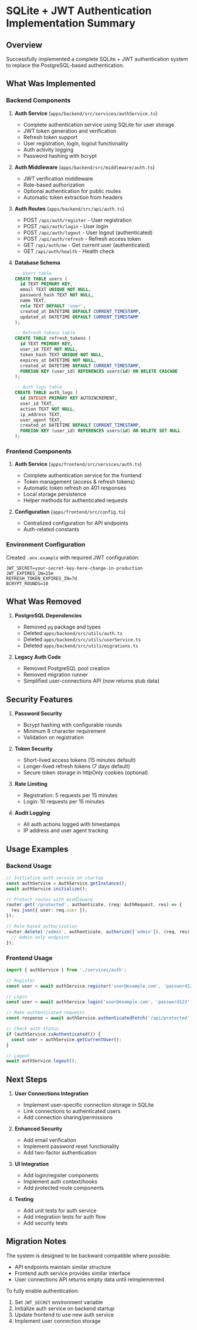 # SQLite + JWT Authentication Implementation Summary

## Overview
Successfully implemented a complete SQLite + JWT authentication system to replace the PostgreSQL-based authentication.

## What Was Implemented

### Backend Components

1. **Auth Service** (`apps/backend/src/services/authService.ts`)
   - Complete authentication service using SQLite for user storage
   - JWT token generation and verification
   - Refresh token support
   - User registration, login, logout functionality
   - Auth activity logging
   - Password hashing with bcrypt

2. **Auth Middleware** (`apps/backend/src/middleware/auth.ts`)
   - JWT verification middleware
   - Role-based authorization
   - Optional authentication for public routes
   - Automatic token extraction from headers

3. **Auth Routes** (`apps/backend/src/api/auth.ts`)
   - POST `/api/auth/register` - User registration
   - POST `/api/auth/login` - User login
   - POST `/api/auth/logout` - User logout (authenticated)
   - POST `/api/auth/refresh` - Refresh access token
   - GET `/api/auth/me` - Get current user (authenticated)
   - GET `/api/auth/health` - Health check

4. **Database Schema**
   ```sql
   -- Users table
   CREATE TABLE users (
     id TEXT PRIMARY KEY,
     email TEXT UNIQUE NOT NULL,
     password_hash TEXT NOT NULL,
     name TEXT,
     role TEXT DEFAULT 'user',
     created_at DATETIME DEFAULT CURRENT_TIMESTAMP,
     updated_at DATETIME DEFAULT CURRENT_TIMESTAMP
   );

   -- Refresh tokens table
   CREATE TABLE refresh_tokens (
     id TEXT PRIMARY KEY,
     user_id TEXT NOT NULL,
     token_hash TEXT UNIQUE NOT NULL,
     expires_at DATETIME NOT NULL,
     created_at DATETIME DEFAULT CURRENT_TIMESTAMP,
     FOREIGN KEY (user_id) REFERENCES users(id) ON DELETE CASCADE
   );

   -- Auth logs table
   CREATE TABLE auth_logs (
     id INTEGER PRIMARY KEY AUTOINCREMENT,
     user_id TEXT,
     action TEXT NOT NULL,
     ip_address TEXT,
     user_agent TEXT,
     created_at DATETIME DEFAULT CURRENT_TIMESTAMP,
     FOREIGN KEY (user_id) REFERENCES users(id) ON DELETE SET NULL
   );
   ```

### Frontend Components

1. **Auth Service** (`apps/frontend/src/services/auth.ts`)
   - Complete authentication service for the frontend
   - Token management (access & refresh tokens)
   - Automatic token refresh on 401 responses
   - Local storage persistence
   - Helper methods for authenticated requests

2. **Configuration** (`apps/frontend/src/config.ts`)
   - Centralized configuration for API endpoints
   - Auth-related constants

### Environment Configuration

Created `.env.example` with required JWT configuration:
```env
JWT_SECRET=your-secret-key-here-change-in-production
JWT_EXPIRES_IN=15m
REFRESH_TOKEN_EXPIRES_IN=7d
BCRYPT_ROUNDS=10
```

## What Was Removed

1. **PostgreSQL Dependencies**
   - Removed `pg` package and types
   - Deleted `apps/backend/src/utils/auth.ts`
   - Deleted `apps/backend/src/utils/userService.ts`
   - Deleted `apps/backend/src/utils/migrations.ts`

2. **Legacy Auth Code**
   - Removed PostgreSQL pool creation
   - Removed migration runner
   - Simplified user-connections API (now returns stub data)

## Security Features

1. **Password Security**
   - Bcrypt hashing with configurable rounds
   - Minimum 8 character requirement
   - Validation on registration

2. **Token Security**
   - Short-lived access tokens (15 minutes default)
   - Longer-lived refresh tokens (7 days default)
   - Secure token storage in httpOnly cookies (optional)

3. **Rate Limiting**
   - Registration: 5 requests per 15 minutes
   - Login: 10 requests per 15 minutes

4. **Audit Logging**
   - All auth actions logged with timestamps
   - IP address and user agent tracking

## Usage Examples

### Backend Usage
```typescript
// Initialize auth service on startup
const authService = AuthService.getInstance();
await authService.initialize();

// Protect routes with middleware
router.get('/protected', authenticate, (req: AuthRequest, res) => {
  res.json({ user: req.user });
});

// Role-based authorization
router.delete('/admin', authenticate, authorize(['admin']), (req, res) => {
  // Admin only endpoint
});
```

### Frontend Usage
```typescript
import { authService } from './services/auth';

// Register
const user = await authService.register('user@example.com', 'password123');

// Login
const user = await authService.login('user@example.com', 'password123');

// Make authenticated requests
const response = await authService.authenticatedFetch('/api/protected');

// Check auth status
if (authService.isAuthenticated()) {
  const user = authService.getCurrentUser();
}

// Logout
await authService.logout();
```

## Next Steps

1. **User Connections Integration**
   - Implement user-specific connection storage in SQLite
   - Link connections to authenticated users
   - Add connection sharing/permissions

2. **Enhanced Security**
   - Add email verification
   - Implement password reset functionality
   - Add two-factor authentication

3. **UI Integration**
   - Add login/register components
   - Implement auth context/hooks
   - Add protected route components

4. **Testing**
   - Add unit tests for auth service
   - Add integration tests for auth flow
   - Add security tests

## Migration Notes

The system is designed to be backward compatible where possible:
- API endpoints maintain similar structure
- Frontend auth service provides similar interface
- User connections API returns empty data until reimplemented

To fully enable authentication:
1. Set `JWT_SECRET` environment variable
2. Initialize auth service on backend startup
3. Update frontend to use new auth service
4. Implement user connection storage